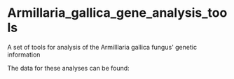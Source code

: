 # Armillaria_gallica_gene_analysis_tools
A set of tools for analysis of the Armilllaria gallica fungus' genetic information

The data for these analyses can be found:
